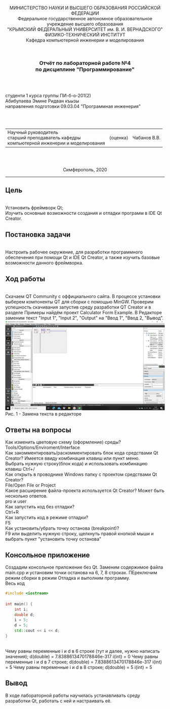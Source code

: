 <p align="center">МИНИСТЕРСТВО НАУКИ  И ВЫСШЕГО ОБРАЗОВАНИЯ РОССИЙСКОЙ ФЕДЕРАЦИИ<br>
Федеральное государственное автономное образовательное учреждение высшего образования<br>
"КРЫМСКИЙ ФЕДЕРАЛЬНЫЙ УНИВЕРСИТЕТ им. В. И. ВЕРНАДСКОГО"<br>
ФИЗИКО-ТЕХНИЧЕСКИЙ ИНСТИТУТ<br>
Кафедра компьютерной инженерии и моделирования</p>
<br>
<h3 align="center">Отчёт по лабораторной работе №4<br> по дисциплине "Программирование"</h3>
<br><br>
<p>студенти 1 курса группы ПИ-б-о-201(2)<br>
Абибулаева Эмине Ридван къызы<br>
направления подготовки 09.03.04 "Программная инженерия"</p>
<br><br>
<table>
<tr><td>Научный руководитель<br> старший преподаватель кафедры<br> компьютерной инженерии и моделирования</td>
<td>(оценка)</td>
<td>Чабанов В.В.</td>
</tr>
</table>
<br><br>
<p align="center">Симферополь, 2020</p>
<hr>
<h2> Цель </h2>
<br>
Установить фреймворк Qt;
<br>
Изучить основные возможности создания и отладки программ в IDE Qt Creator.
<br>
<h2> Постановка задачи </h2>
<br>
Настроить рабочее окружение, для разработки программного обеспечения при помощи Qt и IDE Qt Creator, а также изучить базовые возможности данного фреймворка.
<h2>Ход работы</h2>
<br>
Скачаем QT Community с оффициального сайта. В процессе установки выберем компоненты QT для сборки с помощью MinGW. Проверим 
успешность скачивания запустив среду разработки QT Creator и в разделе Примеры найдём проект Calculator Form Example.
В Редакторе заменим текст "Input 1", "Input 2", "Output" на "Ввод 1", "Ввод 2, "Вывод".
<br>
<img src=./01.png>
Рис. 1 - Замена текста в редакторе
<br>
<h2>Ответы на вопросы</h2>
Как изменить цветовую схему (оформление) среды?
<br>
Tools/Options/Enviroment/Interface
<br>
Как закомментировать/раскомментировать блок кода средствами Qt Creator? Имеется ввиду комбинация клавиш или пункт меню.
<br>
Выбрать нужную строку(блок кода) и использовать комбинацию клавиш Ctrl+/
<br>
Как открыть в проводнике Windows папку с проектом средствами Qt Creator?
<br>
File/Open File or Project
<br>
Какое расширение файла-проекта используется Qt Creator? Может быть несколько ответов.
<br>
pro и user
<br>
Как запустить код без отладки?
<br>
Ctrl+R
<br>
Как запустить код в режиме отладки?
<br>
F5
<br>
Как установить/убрать точку останова (breakpoint)?
<br>
F9 или выделить нужную строку, щелкнуть правой кнопкой мыши и выбрать пункт "установить точку останова"
<br>
<h2>Консольное приложение</h2>
Создадим консольное приложение без Qt. Заменим содержимое файла main.cpp и установим точки останова на 6, 7, 8 строках. ПЕреключим режим сборки в режим Отладка и выполним программу.
<summary>Весь код</summary>

```c++
#include <iostream>
 
int main() {
    int i;
    double d;
    i = 5;
    d = 5;
    std::cout << i << d;
}
```
</details>
<br>
Чему равны переменные i и d в 6 строке (тут и далее, нужно написать значения);
d(double) = 7.8388613470178846e-317
i(int) = 0
Чему равны переменные i и d в 7 строке;
d(double) = 7.8388613470178846e-317
i(int) = 5
Чему равны переменные i и d в 8 строке;
d(double) = 5
i(int) = 5
<h2>Вывод</h2>
В ходе лабораторной работы научилась устанавливать среду разработки Qt, работать с ней и настраивать её.